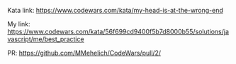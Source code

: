 Kata link: https://www.codewars.com/kata/my-head-is-at-the-wrong-end

My link: https://www.codewars.com/kata/56f699cd9400f5b7d8000b55/solutions/javascript/me/best_practice

PR: https://github.com/MMehelich/CodeWars/pull/2/
